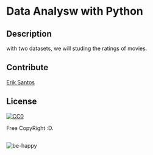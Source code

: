 # Data Analysw with Python 

## Description
with two datasets, we will studing the ratings of movies.

## Contribute

[Erik Santos](https://github.com/ebasantos)

## License

[![CC0](https://licensebuttons.net/p/zero/1.0/88x31.png)](https://creativecommons.org/publicdomain/zero/1.0/)

Free CopyRight :D. 
##
![be-happy](https://media.giphy.com/media/7kn27lnYSAE9O/giphy.gif)
